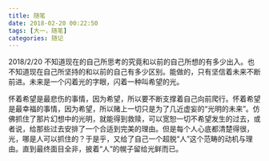 ```yaml
---
title: 随笔
date: 2018-02-20 00:22:50
tags: [大一，随笔]
categories: 随记
---
```

2018/2/20
不知道现在的自己所思考的究竟和以前的自己所想的有多少出入。也不知道现在自己所坚持的和以前的自己有多少区别。能做的，只有坚信着未来不断前进。未来是一个闪着光的字眼，闪着一种叫希望的光。
<!-- More -->
怀着希望是最悲伤的事情，因为希望，所以要不断支撑着自己向前爬行。怀着希望是最幸福的事情，因为希望，所以赌上一切只是为了几近虚妄的“光明的未来”。仿佛抓住了那片幻想中的光明，就能得到救赎，可以宽恕一切不希望发生的过去，或者说，给那些过去安排了一个合适到完美的理由。但是每个人心底都清楚得很，光，哪是人可以抓住的？于是乎，又给了自己一个超脱“人”这个范畴的动机与理由。直到最终面目全非，披着“人”的幌子留给光鲜而已。
